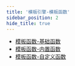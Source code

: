 ```yaml
---
title: '模板引擎-模板函数'
sidebar_position: 2
hide_title: true
---
```


- [模板函数-基础函数](output/goframe-v2.3-md/核心组件-重点/模板引擎/模板引擎-模板函数/模板函数-基础函数)
- [模板函数-内置函数](output/goframe-v2.3-md/核心组件-重点/模板引擎/模板引擎-模板函数/模板函数-内置函数)
- [模板函数-自定义函数](output/goframe-v2.3-md/核心组件-重点/模板引擎/模板引擎-模板函数/模板函数-自定义函数)